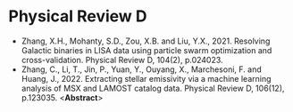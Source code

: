 # Physical Review D

* Zhang, X.H., Mohanty, S.D., Zou, X.B. and Liu, Y.X., 2021. Resolving Galactic binaries in LISA data using particle swarm optimization and cross-validation. Physical Review D, 104(2), p.024023.
* Zhang, C., Li, T., Jin, P., Yuan, Y., Ouyang, X., Marchesoni, F. and Huang, J., 2022. Extracting stellar emissivity via a machine learning analysis of MSX and LAMOST catalog data. Physical Review D, 106(12), p.123035. <**Abstract**>
